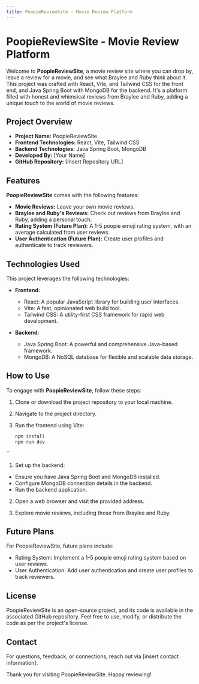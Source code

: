 ```yaml
---
title: PoopieReviewSite - Movie Review Platform
---
```


# PoopieReviewSite - Movie Review Platform

Welcome to **PoopieReviewSite**, a movie review site where you can drop by, leave a review for a movie, and see what Braylee and Ruby think about it. This project was crafted with React, Vite, and Tailwind CSS for the front end, and Java Spring Boot with MongoDB for the backend. It's a platform filled with honest and whimsical reviews from Braylee and Ruby, adding a unique touch to the world of movie reviews.

## Project Overview

- **Project Name:** PoopieReviewSite
- **Frontend Technologies:** React, Vite, Tailwind CSS
- **Backend Technologies:** Java Spring Boot, MongoDB
- **Developed By:** [Your Name]
- **GitHub Repository:** [Insert Repository URL]

## Features

**PoopieReviewSite** comes with the following features:

- **Movie Reviews:** Leave your own movie reviews.
- **Braylee and Ruby's Reviews:** Check out reviews from Braylee and Ruby, adding a personal touch.
- **Rating System (Future Plan):** A 1-5 poopie emoji rating system, with an average calculated from user reviews.
- **User Authentication (Future Plan):** Create user profiles and authenticate to track reviewers.

## Technologies Used

This project leverages the following technologies:

- **Frontend:**
  - React: A popular JavaScript library for building user interfaces.
  - Vite: A fast, opinionated web build tool.
  - Tailwind CSS: A utility-first CSS framework for rapid web development.

- **Backend:**
  - Java Spring Boot: A powerful and comprehensive Java-based framework.
  - MongoDB: A NoSQL database for flexible and scalable data storage.

## How to Use

To engage with **PoopieReviewSite**, follow these steps:

1. Clone or download the project repository to your local machine.

2. Navigate to the project directory.

3. Run the frontend using Vite:

   ```bash
   npm install
   npm run dev
``

1. Set up the backend:

- Ensure you have Java Spring Boot and MongoDB installed.
- Configure MongoDB connection details in the backend.
- Run the backend application.
2. Open a web browser and visit the provided address.

3. Explore movie reviews, including those from Braylee and Ruby.

## Future Plans
For PoopieReviewSite, future plans include:

- Rating System: Implement a 1-5 poopie emoji rating system based on user reviews.
- User Authentication: Add user authentication and create user profiles to track reviewers.

## License
PoopieReviewSite is an open-source project, and its code is available in the associated GitHub repository. Feel free to use, modify, or distribute the code as per the project's license.

## Contact
For questions, feedback, or connections, reach out via [insert contact information].

Thank you for visiting PoopieReviewSite. Happy reviewing!